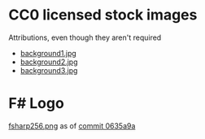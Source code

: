 # CC0 licensed stock images

Attributions, even though they aren't required

* [background1.jpg](https://www.pexels.com/photo/computer-keyboard-34153/)
* [background2.jpg](https://www.pexels.com/photo/laptop-notebook-grass-meadow-3129/)
* [background3.jpg](https://www.pexels.com/photo/computer-screen-turned-on-159299/)

# F# Logo

[fsharp256.png](https://github.com/fsharp/fsfoundation/blob/gh-pages/img/logo/fsharp256.png) as of [commit 0635a9a](https://github.com/fsharp/fsfoundation/commit/0635a9af78da7163126b9292d7d56eddfdeb5b1e)